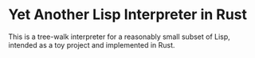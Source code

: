 # Yet Another Lisp Interpreter in Rust
This is a tree-walk interpreter for a reasonably small subset of Lisp, intended as a toy project and implemented in Rust.
